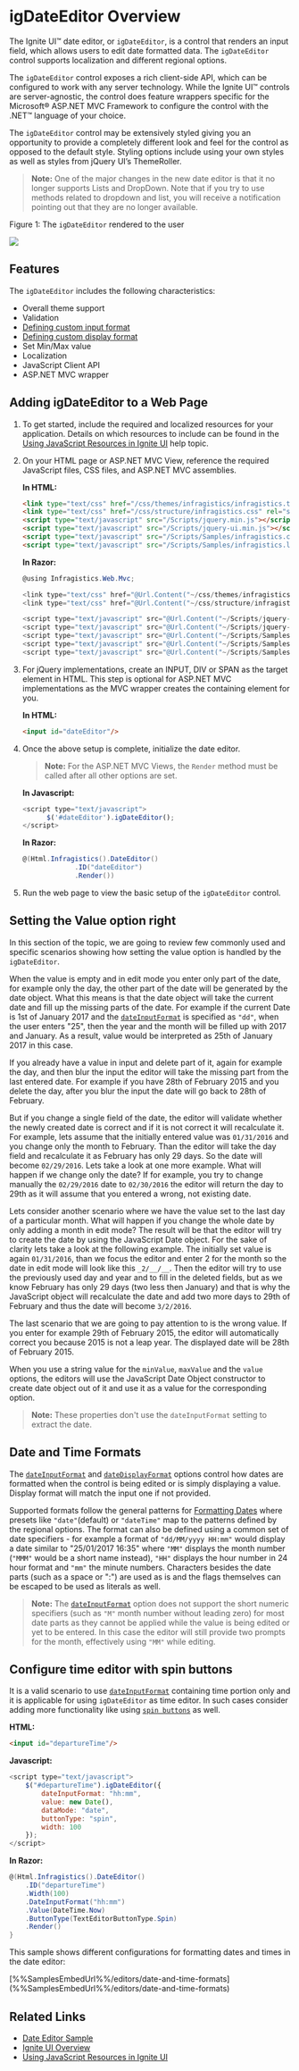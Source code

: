 ﻿<!--
|metadata|
{
    "fileName": "igdateeditor-overview",
    "controlName": "igEditors",
    "tags": ["Editing","Getting Started"]
}
|metadata|
-->

# igDateEditor Overview


The Ignite UI™ date editor, or `igDateEditor`, is a control that renders an input field, which allows users to edit date formatted data. The `igDateEditor` control supports localization and different regional options.

The `igDateEditor` control exposes a rich client-side API, which can be configured to work with any server technology. While the Ignite UI™ controls are server-agnostic, the control does feature wrappers specific for the Microsoft® ASP.NET MVC Framework to configure the control with the .NET™ language of your choice.

The `igDateEditor` control may be extensively styled giving you an opportunity to provide a completely different look and feel for the control as opposed to the default style. Styling options include using your own styles as well as styles from jQuery UI’s ThemeRoller.

>**Note:** One of the major changes in the new date editor is that it no longer supports Lists and DropDown. Note that if you try to use methods related to dropdown and list, you will receive a notification pointing out that they are no longer available. 

Figure 1: The `igDateEditor` rendered to the user

![](images/igDateEditor.png)

## Features

The `igDateEditor` includes the following characteristics:

-   Overall theme support
-   Validation
-   [Defining custom input format](#date-time-formats)
-   [Defining custom display format](#date-time-formats)
-   Set Min/Max value
-   Localization
-   JavaScript Client API
-   ASP.NET MVC wrapper

## Adding igDateEditor to a Web Page

1.  To get started, include the required and localized resources for your application. Details on which resources to include can be found in the [Using JavaScript Resources in  Ignite UI](Deployment-Guide-JavaScript-Resources.html) help topic.
2.  On your HTML page or ASP.NET MVC View, reference the required JavaScript files, CSS files, and ASP.NET MVC assemblies.

    **In HTML:**

    ```html
    <link type="text/css" href="/css/themes/infragistics/infragistics.theme.css" rel="stylesheet" />
    <link type="text/css" href="/css/structure/infragistics.css" rel="stylesheet" />
    <script type="text/javascript" src="/Scripts/jquery.min.js"></script>
    <script type="text/javascript" src="/Scripts/jquery-ui.min.js"></script>
    <script type="text/javascript" src="/Scripts/Samples/infragistics.core.js"></script>
	<script type="text/javascript" src="/Scripts/Samples/infragistics.lob.js"></script>
    ```

    **In Razor:**

    ```csharp
    @using Infragistics.Web.Mvc;

    <link type="text/css" href="@Url.Content("~/css/themes/infragistics/infragistics.theme.css")" rel="stylesheet" />
    <link type="text/css" href="@Url.Content("~/css/structure/infragistics.css")" rel="stylesheet" />

    <script type="text/javascript" src="@Url.Content("~/Scripts/jquery-1.9.1.min.js")"></script>
    <script type="text/javascript" src="@Url.Content("~/Scripts/jquery-ui.min.js")"></script>
    <script type="text/javascript" src="@Url.Content("~/Scripts/Samples/infragistics.core.js")"></script>
	<script type="text/javascript" src="@Url.Content("~/Scripts/Samples/infragistics.lob.js")"></script>
    <script type="text/javascript" src="@Url.Content("~/Scripts/Samples/modules/i18n/regional/infragistics.ui.regional-en.js")"></script>
    ```

3.  For jQuery implementations, create an INPUT, DIV or SPAN as the target element in HTML. This step is optional for ASP.NET MVC implementations as the MVC wrapper creates the containing element for you.

    **In HTML:**

    ```html
    <input id="dateEditor"/>
    ```

4. Once the above setup is complete, initialize the date editor.

    > **Note:** For the ASP.NET MVC Views, the `Render` method must be called after all other options are set.

    **In Javascript:**

    ```js
    <script type="text/javascript">
          $('#dateEditor').igDateEditor();
    </script>
    ```

    **In Razor:**

    ```csharp
    @(Html.Infragistics().DateEditor()
                 .ID("dateEditor")
                 .Render())
    ```

5.  Run the web page to view the basic setup of the `igDateEditor` control.

## Setting the Value option right

In this section of the topic, we are going to review few commonly used and specific scenarios showing how setting the value option is handled by the `igDateEditor`.

When the value is empty and in edit mode you enter only part of the date, for example only the day, the other part of the date will be generated by the date object. What this means is that the date object will take the current date and fill up the missing parts of the date. For example if the current Date is 1st of January 2017 and the [`dateInputFormat`](%%jQueryApiUrl%%/ui.igdateeditor#options:dateInputFormat) is specified as `"dd"`, when the user enters "25", then the year and the month will be filled up with 2017 and January. As a result, value would be interpreted as 25th of January 2017 in this case.

If you already have a value in input and delete part of it, again for example the day, and then blur the input the editor will take the missing part from the last entered date. For example if you have 28th of February 2015 and you delete the day, after you blur the input the date will go back to 28th of February.

But if you change a single field of the date, the editor will validate whether the newly created date is correct and if it is not correct it will recalculate it. For example, lets assume that the initially entered value was `01/31/2016` and you change only the month to February. Than the editor will take the day field and recalculate it as February has only 29 days. So the date will become `02/29/2016`. Lets take a look at one more example. What will happen if we change only the date? If for example, you try to change manually the `02/29/2016` date to `02/30/2016` the editor will return the day to 29th as it will assume that you entered a wrong, not existing date.

Lets consider another scenario where we have the value set to the last day of a particular month. What will happen if you change the whole date by only adding a month in edit mode? The result will be that the editor will try to create the date by using the JavaScript Date object. For the sake of clarity lets take a look at the following example. The initially set value is again `01/31/2016`, than we focus the editor and enter 2 for the month so the date in edit mode will look like this `_2/__/__`. Then the editor will try to use the previously used day and year and to fill in the deleted fields, but as we know February has only 29 days (two less then January) and that is why the JavaScript object will recalculate the date and add two more days to 29th of February and thus the date will become `3/2/2016`.

The last scenario that we are going to pay attention to is the wrong value. If you enter for example 29th of February 2015, the editor will automatically correct you because 2015 is not a leap year. The displayed date will be 28th of February 2015. 

When you use a string value for the `minValue`, `maxValue` and the `value` options, the editors will use the JavaScript Date Object constructor to create date object out of it and use it as a value for the corresponding option.
 >**Note:** These properties don't use the `dateInputFormat` setting to extract the date. 

## <a id="date-time-formats"></a> Date and Time Formats

The [`dateInputFormat`](%%jQueryApiUrl%%/ui.igdateeditor#options:dateInputFormat) and [`dateDisplayFormat`](%%jQueryApiUrl%%/ui.igdateeditor#options:dateDisplayFormat) options control how dates are formatted when the control is being edited or is simply displaying a value. Display format will match the input one if not provided. 

Supported formats follow the general patterns for [Formatting Dates](Formatting-Dates-Numbers-and-Strings.html) where presets like `"date"`(default) or `"dateTime"` map to the patterns defined by the regional options. The format can also be defined using a common set of date specifiers - for example a format of `"dd/MM/yyyy HH:mm"` would display a date similar to "25/01/2017 16:35" where `"MM"` displays the month number (`"MMM"` would be a short name instead), `"HH"` displays the hour number in 24 hour format and `"mm"` the minute numbers. Characters besides the date parts (such as a space or ":") are used as is and the flags themselves can be escaped to be used as literals as well.

 >**Note:** The [`dateInputFormat`](%%jQueryApiUrl%%/ui.igdateeditor#options:dateInputFormat) option does not support the short numeric specifiers (such as `"M"` month number without leading zero) for most date parts as they cannot be applied while the value is being edited or yet to be entered. In this case the editor will still provide two prompts for the month, effectively using `"MM"` while editing.

## Configure time editor with spin buttons 
It is a valid scenario to use [`dateInputFormat`](%%jQueryApiUrl%%/ui.igdateeditor#options:dateInputFormat) containing time portion only and it is applicable for using `igDateEditor` as time editor. In such cases consider adding more functionality like using [`spin buttons`](%%jQueryApiUrl%%/ui.igdateeditor#options:buttonType) as well.

**HTML:**

```html
<input id="departureTime"/>
```

**Javascript:**

```js
<script type="text/javascript">
    $("#departureTime").igDateEditor({
        dateInputFormat: "hh:mm",
        value: new Date(),
        dataMode: "date",
        buttonType: "spin",
        width: 100
    });
</script>
```

**In Razor:**

```csharp
@(Html.Infragistics().DateEditor()
    .ID("departureTime")
    .Width(100)
    .DateInputFormat("hh:mm")
    .Value(DateTime.Now)
    .ButtonType(TextEditorButtonType.Spin)
    .Render()
}
```

This sample shows different configurations for formatting dates and times in the date editor:

<div class="embed-sample">
[%%SamplesEmbedUrl%%/editors/date-and-time-formats](%%SamplesEmbedUrl%%/editors/date-and-time-formats)
</div>


## Related Links

-   [Date Editor Sample](%%SamplesUrl%%/editors/date-editor)  
-   [Ignite UI Overview](NetAdvantage-for-jQuery-Overview.html)
-   [Using JavaScript Resources in Ignite UI](Deployment-Guide-JavaScript-Resources.html)

 

 


